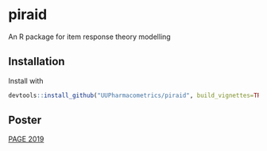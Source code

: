 # piraid
An R package for item response theory modelling

## Installation

Install with

```r
devtools::install_github("UUPharmacometrics/piraid", build_vignettes=TRUE)
```

## Poster

[PAGE 2019](https://www.page-meeting.org/pdf_assets/9866-CLIENT_arringle_204777-0001_PAGE-Poster-piraid_v2.00_FINAL.pdf)

